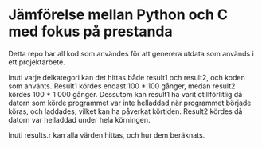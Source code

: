 # Jämförelse mellan Python och C med fokus på prestanda

Detta repo har all kod som användes för att generera utdata som används i ett projektarbete.

Inuti varje delkategori kan det hittas både result1 och result2, och koden som använts. Result1 kördes endast 100 * 100 gånger, medan result2 kördes 100 * 1 000 gånger. Dessutom kan result1 ha varit otillförlitlig då datorn som körde programmet var inte helladdad när programmet började köras, och laddades, vilket kan ha påverkat körtiden. Result2 kördes då datorn var helladdad under hela körningen.

Inuti results.r kan alla värden hittas, och hur dem beräknats.
